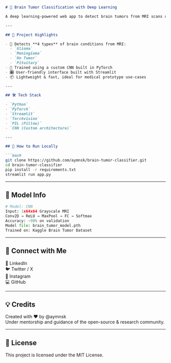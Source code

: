 
```markdown
# 🧠 Brain Tumor Classification with Deep Learning

A deep learning-powered web app to detect brain tumors from MRI scans using a custom CNN model. Built with PyTorch and deployed using Streamlit.

---

## 📌 Project Highlights

- 🧠 Detects **4 types** of brain conditions from MRI:
  - `Glioma`
  - `Meningioma`
  - `No Tumor`
  - `Pituitary`
- 🧪 Trained using a custom CNN built in PyTorch
- 🎛️ User-friendly interface built with Streamlit
- 📦 Lightweight & fast, ideal for medical prototype use-cases

---

## 🛠 Tech Stack

- `Python`
- `PyTorch`
- `Streamlit`
- `Torchvision`
- `PIL (Pillow)`
- `CNN (Custom architecture)`

---

## 🧪 How to Run Locally

```bash
git clone https://github.com/aymnsk/brain-tumor-classifier.git
cd brain-tumor-classifier
pip install -r requirements.txt
streamlit run app.py
```

---

## 🧠 Model Info

```python
# Model: CNN
Input: 1x64x64 Grayscale MRI
Conv2D → ReLU → MaxPool → FC → Softmax
Accuracy: ~98% on validation
Model file: brain_tumor_model.pth
Trained on: Kaggle Brain Tumor Dataset
```

---

## 🔗 Connect with Me
💼 LinkedIn  
🐦 Twitter / X  
📸 Instagram  
💻 GitHub  

---

## 💡 Credits
Created with ❤️ by @aymnsk  
Under mentorship and guidance of the open-source & research community.

---

## 📃 License
This project is licensed under the MIT License.
```
